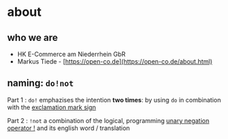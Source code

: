 # about

## who we are
 - HK E-Commerce am Niederrhein GbR
 - Markus Tiede - [https://open-co.de](https://open-co.de/about.html)

## naming: ```do!not```

Part 1 : ```do!``` emphazises the intention **two times**: by using `do` in combination with the [exclamation mark sign](https://en.wikipedia.org/wiki/Exclamation_mark)

Part 2 : ```!not``` a combination of the logical, programming [unary negation operator !](https://en.wikipedia.org/wiki/Negation#Programming) and its english word / translation
